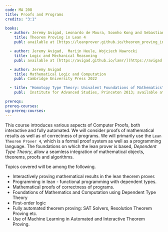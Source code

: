 ```yaml
---
code: MA 208
title: Proofs and Programs
credits: "3:1"

books:
  - author: Jeremy Avigad, Leonardo de Moura, Soonho Kong and Sebastian Ullrich
    title: Theorem Proving in Lean 4
    publ: available at [https://leanprover.github.io/theorem_proving_in_lean4/](https://leanprover.github.io/theorem_proving_in_lean4/)

  - author: Jeremy Avigad,  Marijn Heule, Wojciech Nawrocki
    title: Logic and Mechanical Reasoning
    publ: available at [https://avigad.github.io/lamr/](https://avigad.github.io/lamr/)

  - author: Jeremy Avigad
    title: Mathematical Logic and Computation
    publ: Cambridge University Press 2022

  - title: "Homotopy Type Theory: Univalent Foundations of Mathematics"
    publ:  Institute for Advanced Studies, Princeton 2013; available at [http://homotopytypetheory.org/book/](http://homotopytypetheory.org/book/)

prereqs:
prereq-courses:
ug-prereq-courses:
---
```


This course introduces various aspects of Computer Proofs, both interactive and fully automated.  We will consider proofs of mathematical results as well as of correctness of programs. We will primarily use the `Lean Theorem Prover 4`, which is a formal proof system as well as a programming language. The foundations on which the lean prover is based, _Dependent Type Theory_, allow a seamless integration of mathematical objects, theorems, proofs and algorithms.

Topics covered will be among the following.

* Interactively proving mathematical results in the lean theorem prover.
* Programming in lean - functional programming with dependent types.
* Mathematical proofs of correctness of programs.
* Foundations of Mathematics and Computation using Dependent Type Theory
* First-order logic
* Fully automated theorem proving: SAT Solvers, Resolution Theorem Proving etc.
* Use of Machine Learning in Automated and Interactive Theorem Proving.

